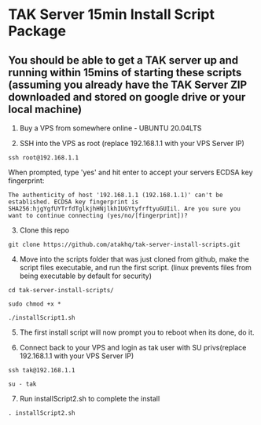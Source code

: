 # TAK Server 15min Install Script Package
## You should be able to get a TAK server up and running within 15mins of starting these scripts (assuming you already have the TAK Server ZIP downloaded and stored on google drive or your local machine)

1. Buy a VPS from somewhere online - UBUNTU 20.04LTS

2. SSH into the VPS as root (replace 192.168.1.1 with your VPS Server IP)

`ssh root@192.168.1.1`

When prompted, type 'yes' and hit enter to accept your servers ECDSA key fingerprint:

`The authenticity of host '192.168.1.1 (192.168.1.1)' can't be established.
ECDSA key fingerprint is SHA256:hjgYgfUYTrfdTglkjhHNjlkhIUGYtyfrftyuGUIil.
Are you sure you want to continue connecting (yes/no/[fingerprint])? 
`

3. Clone this repo

`git clone https://github.com/atakhq/tak-server-install-scripts.git`


4. Move into the scripts folder that was just cloned from github, make the script files executable, and run the first script. (linux prevents files from being executable by default for security)

`cd tak-server-install-scripts/`

`sudo chmod +x *`

`./installScript1.sh`


5. The first install script will now prompt you to reboot when its done, do it.


6. Connect back to your VPS and login as tak user with SU privs(replace 192.168.1.1 with your VPS Server IP)


`ssh tak@192.168.1.1`

`su - tak`


7. Run installScript2.sh to complete the install

`. installScript2.sh`
